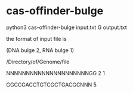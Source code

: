 # cas-offinder-bulge

python3 cas-offinder-bulge input.txt G output.txt

the format of input file is 

(DNA bulge 2, RNA bulge 1)

  /Directory/of/Genome/file
  
  NNNNNNNNNNNNNNNNNNNNNGG 2 1
  
  GGCCGACCTGTCGCTGACGCNNN 5
  
